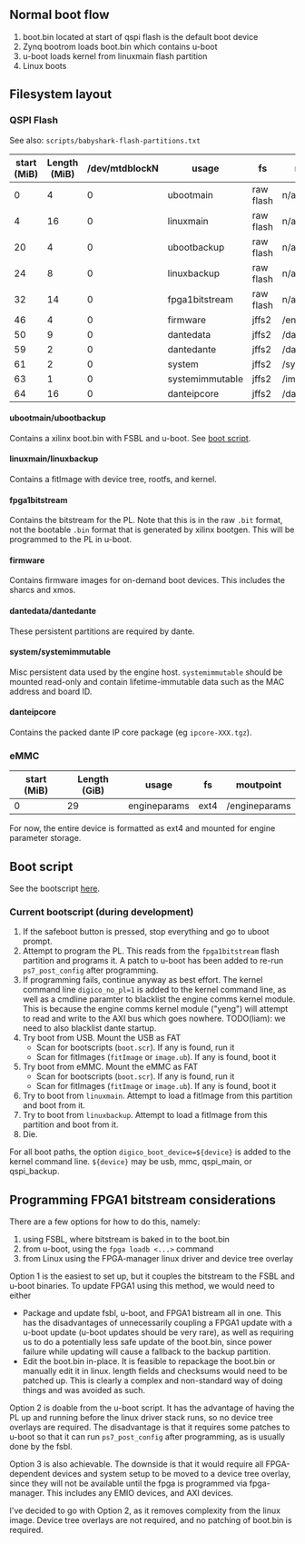 ## Normal boot flow
1. boot.bin located at start of qspi flash is the default boot device
2. Zynq bootrom loads boot.bin which contains u-boot
3. u-boot loads kernel from linuxmain flash partition
4. Linux boots

## Filesystem layout
### QSPI Flash
See also: `scripts/babyshark-flash-partitions.txt`

| start (MiB) | Length (MiB) | /dev/mtdblockN | usage           | fs        | moutpoint       |
| ----------- | ------------ | -------------- | --------------- | --------- | --------------- |
| 0           | 4            | 0              | ubootmain       | raw flash | n/a             |
| 4           | 16           | 0              | linuxmain       | raw flash | n/a             |
| 20          | 4            | 0              | ubootbackup     | raw flash | n/a             |
| 24          | 8            | 0              | linuxbackup     | raw flash | n/a             |
| 32          | 14           | 0              | fpga1bitstream  | raw flash | n/a             |
| 46          | 4            | 0              | firmware        | jffs2     | /enginefirmware |
| 50          | 9            | 0              | dantedata       | jffs2     | /data           |
| 59          | 2            | 0              | dantedante      | jffs2     | /dante          |
| 61          | 2            | 0              | system          | jffs2     | /systempersist  |
| 63          | 1            | 0              | systemimmutable | jffs2     | /immutable      |
| 64          | 16           | 0              | danteipcore     | jffs2     | /danteipcore    |

#### ubootmain/ubootbackup
Contains a xilinx boot.bin with FSBL and u-boot. See [boot script](#boot-script).

#### linuxmain/linuxbackup
Contains a fitImage with device tree, rootfs, and kernel.

#### fpga1bitstream
Contains the bitstream for the PL. Note that this is in the raw `.bit` format,
not the bootable `.bin` format that is generated by xilinx bootgen. This will
be programmed to the PL in u-boot.

#### firmware
Contains firmware images for on-demand boot devices. This includes the sharcs
and xmos.

#### dantedata/dantedante
These persistent partitions are required by dante.

#### system/systemimmutable
Misc persistent data used by the engine host. `systemimmutable` should be
mounted read-only and contain lifetime-immutable data such as the MAC address
and board ID.

#### danteipcore
Contains the packed dante IP core package (eg `ipcore-XXX.tgz`).

### eMMC

| start (MiB) | Length (GiB) | usage        | fs   | moutpoint     |
| ----------- | ------------ | ------------ | --   | ------------- |
| 0           | 29           | engineparams | ext4 | /engineparams |

For now, the entire device is formatted as ext4 and mounted for engine parameter storage.

## Boot script

See the bootscript [here](./meta-enghost/recipes-bsp/u-boot/u-boot-xlnx/digico-uboot-env.env).

### Current bootscript (during development)
1. If the safeboot button is pressed, stop everything and go to uboot prompt.
2. Attempt to program the PL. This reads from the `fpga1bitstream` flash
   partition and programs it. A patch to u-boot has been added to re-run
   `ps7_post_config` after programming.
3. If programming fails, continue anyway as best effort. The kernel command
   line `digico_no_pl=1` is added to the kernel command line, as well as a
   cmdline paramter to blacklist the engine comms kernel module. This is
   because the engine comms kernel module ("yeng") will attempt to read and
   write to the AXI bus which goes nowhere. TODO(liam): we need to also
   blacklist dante startup.
4. Try boot from USB. Mount the USB as FAT
    - Scan for bootscripts (`boot.scr`). If any is found, run it
    - Scan for fitImages (`fitImage` or `image.ub`). If any is found, boot it
5. Try boot from eMMC. Mount the eMMC as FAT
    - Scan for bootscripts (`boot.scr`). If any is found, run it
    - Scan for fitImages (`fitImage` or `image.ub`). If any is found, boot it
6. Try to boot from `linuxmain`. Attempt to load a fitImage from this partition
   and boot from it.
7. Try to boot from `linuxbackup`. Attempt to load a fitImage from this partition
   and boot from it.
8. Die.


For all boot paths, the option `digico_boot_device=${device}` is added to the
kernel command line. `${device}` may be usb, mmc, qspi_main, or qspi_backup.

## Programming FPGA1 bitstream considerations
There are a few options for how to do this, namely:
1. using FSBL, where bitstream is baked in to the boot.bin
2. from u-boot, using the `fpga loadb <...>` command
3. from Linux using the FPGA-manager linux driver and device tree overlay

Option 1 is the easiest to set up, but it couples the bitstream to the FSBL and
u-boot binaries. To update FPGA1 using this method, we would need to either
- Package and update fsbl, u-boot, and FPGA1 bistream all in one. This has the
  disadvantages of unnecessarily coupling a FPGA1 update with a u-boot update
  (u-boot updates should be very rare), as well as requiring us to do a
  potentially less safe update of the boot.bin, since power failure while
  updating will cause a fallback to the backup partition.
- Edit the boot.bin in-place. It is feasible to repackage the boot.bin or
  manually edit it in linux. length fields and checksums would need to be
  patched up. This is clearly a complex and non-standard way of doing things
  and was avoided as such.

Option 2 is doable from the u-boot script. It has the advantage of having the
PL up and running before the linux driver stack runs, so no device tree
overlays are required. The disadvantage is that it requires some patches to
u-boot so that it can run `ps7_post_config` after programming, as is usually
done by the fsbl.

Option 3 is also achievable. The downside is that it would require all
FPGA-dependent devices and system setup to be moved to a device tree overlay,
since they will not be available until the fpga is programmed via fpga-manager.
This includes any EMIO devices, and AXI devices.



I've decided to go with Option 2, as it removes complexity from the linux
image. Device tree overlays are not required, and no patching of boot.bin is
required.
